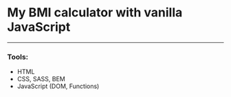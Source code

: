 # My BMI calculator with vanilla JavaScript
---
### Tools:
- HTML 
- CSS, SASS, BEM 
- JavaScript (DOM, Functions)
